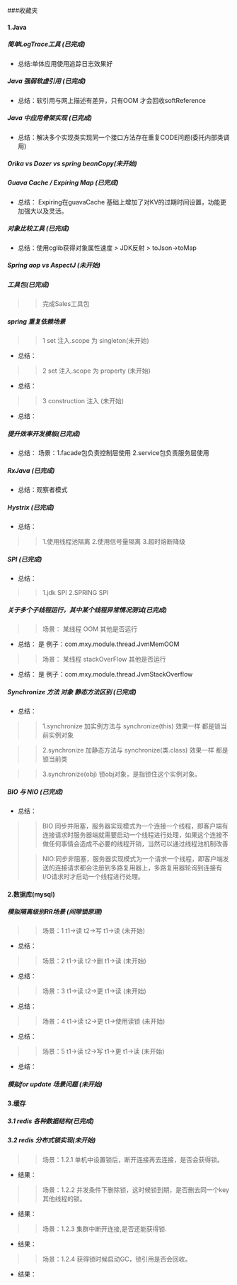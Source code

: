 ###收藏夹
#### 1.Java
##### 简单LogTrace工具 (已完成)
* 总结:单体应用使用追踪日志效果好
#####  Java 强弱软虚引用 (已完成)
* 总结：软引用与网上描述有差异，只有OOM 才会回收softReference
#####  Java 中应用骨架实现 (已完成)
* 总结：解决多个实现类实现同一个接口方法存在重复CODE问题(委托内部类调用)
#####  Orika vs Dozer vs spring beanCopy(未开始)
#####  Guava Cache / Expiring Map (已完成)
* 总结： Expiring在guavaCache 基础上增加了对KV的过期时间设置，功能更加强大以及灵活。
#####  对象比较工具 (已完成)  
* 总结：使用cglib获得对象属性速度 > JDK反射 > toJson->toMap 
#####  Spring aop vs AspectJ (未开始)
  
#####  工具包(已完成)
> > 完成Sales工具包

#####  spring 重复依赖场景
> > 1 set 注入.scope 为 singleton(未开始)
* 总结： 
> > 2 set 注入.scope 为 property (未开始)
* 总结： 
> > 3 construction 注入 (未开始)
* 总结： 
##### 提升效率开发模板(已完成)
* 总结： 场景：1.facade包负责控制层使用 
             2.service包负责服务层使用
##### RxJava (已完成)
* 总结：观察者模式

##### Hystrix (已完成)
* 总结：
>> 1.使用线程池隔离
>> 2.使用信号量隔离
>> 3.超时熔断降级
> 
##### SPI (已完成)
* 总结：
>> 1.jdk SPI
>> 2.SPRING SPI

              
##### 关于多个子线程运行，其中某个线程异常情况测试(已完成)
> > 场景： 某线程 OOM 其他是否运行
* 总结： 是 例子：com.mxy.module.thread.JvmMemOOM
> > 场景： 某线程 stackOverFlow 其他是否运行 
* 总结： 是 例子：com.mxy.module.thread.JvmStackOverflow

#####  Synchronize 方法 对象 静态方法区别 (已完成)
* 总结：
>> 1.synchronize 加实例方法与 synchronize(this) 效果一样 都是锁当前实例对象

>> 2.synchronize 加静态方法与 synchronize(类.class) 效果一样 都是锁当前类

>> 3.synchronize(obj) 锁obj对象，是指锁住这个实例对象。

#####  BIO 与 NIO (已完成)
* 总结：
>> BIO 同步并阻塞，服务器实现模式为一个连接一个线程，即客户端有连接请求时服务器端就需要启动一个线程进行处理，如果这个连接不做任何事情会造成不必要的线程开销，当然可以通过线程池机制改善
>
>> NIO:同步非阻塞，服务器实现模式为一个请求一个线程，即客户端发送的连接请求都会注册到多路复用器上，多路复用器轮询到连接有I/O请求时才启动一个线程进行处理。

#### 2.数据库(mysql)  
#####  模拟隔离级别RR场景 (间隙锁原理) 
> > 场景：1 t1->读 t2->写 t1->读 (未开始)
* 总结： 
> > 场景：2 t1->读 t2->删 t1->读 (未开始)
* 总结：  
> > 场景：3 t1->读 t2->更 t1->读 (未开始)
* 总结： 
> > 场景：4 t1->读 t2->更 t1->使用读锁 (未开始)
* 总结： 
> > 场景：5 t1->读 t2->写 t1->更 t1->读 (未开始)
* 总结： 

##### 模拟for update 场景问题 (未开始)

#### 3.缓存
##### 3.1 redis 各种数据结构(已完成)

##### 3.2 redis 分布式锁实现(未开始) 
> > 场景：1.2.1 单机中设置锁后，断开连接再去连接，是否会获得锁。
* 结果：
> > 场景：1.2.2 并发条件下删除锁，这时候锁到期，是否删去同一个key其他线程的锁。
* 结果： 
> > 场景：1.2.3 集群中断开连接,是否还能获得锁.
* 结果： 
> > 场景：1.2.4 获得锁时候启动GC，锁引用是否会回收。
* 结果： 





